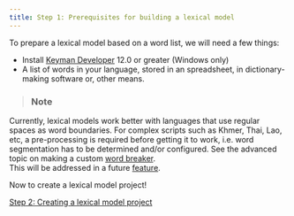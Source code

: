 ```yaml
---
title: Step 1: Prerequisites for building a lexical model
---
```


To prepare a lexical model based on a word list, we will need a few
things:

-   Install [Keyman Developer](https://keyman.com/developer) 12.0 or
    greater (Windows only)
-   A list of words in your language, stored in an spreadsheet, in
    dictionary-making software or, other means.

> ### Note
Currently, lexical models work better with languages that use regular
spaces as word boundaries. For complex scripts such as Khmer, Thai, Lao,
etc, a pre-processing is required before getting it to work, i.e. word
segmentation has to be determined and/or configured. See the advanced
topic on making a custom [word breaker](../advanced/word-breaker).  
This will be addressed in a future
[feature](https://github.com/keymanapp/keyman/issues/5025).

Now to create a lexical model project!

[Step 2: Creating a lexical model project](step-2)

